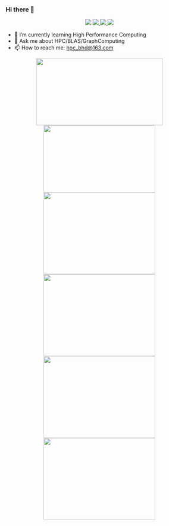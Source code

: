 ### Hi there 👋

<div align="center">
    <img  src="https://visitor-badge.glitch.me/badge?page_id=nulidangxueshen" />
    <a href="https://www.zhihu.com/people/hpc_bhd">
        <img src="https://img.shields.io/static/v1?label=zhihu&message=hpc_bhd&color=blue" />
    </a>
    <a href="https://blog.csdn.net/qq_29117927">
        <img src="https://img.shields.io/static/v1?label=CSDN&message=hpc_bhd&color=blue" />
    </a>
    <a href="#">
        <img src="https://img.shields.io/static/v1?label=HomePage&message=hpc_bhd&color=blue" />
    </a>
</div>

<!--
**nulidangxueshen/nulidangxueshen** is a ✨ _special_ ✨ repository because its `README.md` (this file) appears on your GitHub profile.
Here are some ideas to get you started:
-->

- 🌱 I’m currently learning High Performance Computing
- 💬 Ask me about HPC/BLAS/GraphComputing
- 📫 How to reach me: hpc_bhd@163.com

<div align="center">
  <img height="180px" width="340px" src="https://github-readme-stats.vercel.app/api?username=nulidangxueshen&show_icons=true&&theme=radical&include_all_commits=true" />
  <img height="180px" width="300px" src="https://github-readme-stats.vercel.app/api/top-langs/?username=nulidangxueshen&layout=compact&theme=radical" />
</div>

<div align="center">
    <img height="220px" width="300px" src="https://stats.justsong.cn/api/github?username=nulidangxueshen&theme=dark" />
    <img height="220px" width="300px" src="https://stats.justsong.cn/api/csdn?id=qq_29117927&theme=dark">
</div>

<div align="center">
    <img height="220px" width="300px" src="https://stats.justsong.cn/api/zhihu?username=hpc_bhd&theme=dark" />
    <img height="220px" width="300px" src="https://stats.justsong.cn/api/nowcoder?id=4074620&theme=dark" />
</div>

<!-- <div align="center">
    <img width="640px" src="https://activity-graph.herokuapp.com/graph?username=nulidangxueshen&theme=xcode" />
</div> -->

